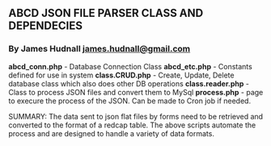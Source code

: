 ##  ABCD JSON FILE PARSER CLASS AND DEPENDECIES
###  By James Hudnall  james.hudnall@gmail.com

 **abcd_conn.php** - Database Connection Class
 **abcd_etc.php** - Constants defined for use in system
 **class.CRUD.php** - Create, Update, Delete database class which also does other DB operations
 **class.reader.php** - Class to process JSON files and convert them to MySql
 **process.php** - page to execure the process of the JSON. Can be made to Cron job if needed. 

SUMMARY: The data sent to json flat files by forms need to be retrieved and converted to the format of a redcap table. 
The above scripts automate the process and are designed to handle a variety of data formats. 

